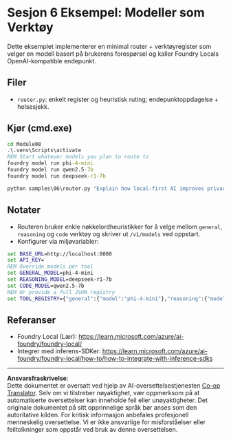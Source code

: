 <!--
CO_OP_TRANSLATOR_METADATA:
{
  "original_hash": "7f0c6af41a1ae2c5a770c8170da8bd6e",
  "translation_date": "2025-10-01T00:41:29+00:00",
  "source_file": "Module08/samples/06/README.md",
  "language_code": "no"
}
-->
# Sesjon 6 Eksempel: Modeller som Verktøy

Dette eksemplet implementerer en minimal router + verktøyregister som velger en modell basert på brukerens forespørsel og kaller Foundry Locals OpenAI-kompatible endepunkt.

## Filer
- `router.py`: enkelt register og heuristisk ruting; endepunktoppdagelse + helsesjekk.

## Kjør (cmd.exe)
```cmd
cd Module08
.\.venv\Scripts\activate
REM Start whatever models you plan to route to
foundry model run phi-4-mini
foundry model run qwen2.5-7b
foundry model run deepseek-r1-7b

python samples\06\router.py "Explain how local-first AI improves privacy in two sentences."
```

## Notater
- Routeren bruker enkle nøkkelordheuristikker for å velge mellom `general`, `reasoning` og `code` verktøy og skriver ut `/v1/models` ved oppstart.
- Konfigurer via miljøvariabler:
```cmd
set BASE_URL=http://localhost:8000
set API_KEY=
REM Override models per tool
set GENERAL_MODEL=phi-4-mini
set REASONING_MODEL=deepseek-r1-7b
set CODE_MODEL=qwen2.5-7b
REM Or provide a full JSON registry
set TOOL_REGISTRY={"general":{"model":"phi-4-mini"},"reasoning":{"model":"deepseek-r1-7b"},"code":{"model":"qwen2.5-7b"}}
```

## Referanser
- Foundry Local (Lær): https://learn.microsoft.com/azure/ai-foundry/foundry-local/
- Integrer med inferens-SDKer: https://learn.microsoft.com/azure/ai-foundry/foundry-local/how-to/how-to-integrate-with-inference-sdks

---

**Ansvarsfraskrivelse**:  
Dette dokumentet er oversatt ved hjelp av AI-oversettelsestjenesten [Co-op Translator](https://github.com/Azure/co-op-translator). Selv om vi tilstreber nøyaktighet, vær oppmerksom på at automatiserte oversettelser kan inneholde feil eller unøyaktigheter. Det originale dokumentet på sitt opprinnelige språk bør anses som den autoritative kilden. For kritisk informasjon anbefales profesjonell menneskelig oversettelse. Vi er ikke ansvarlige for misforståelser eller feiltolkninger som oppstår ved bruk av denne oversettelsen.